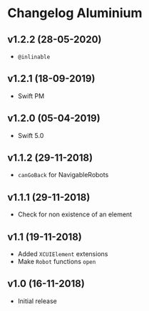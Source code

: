 # Changelog Aluminium

## v1.2.2 (28-05-2020)
- `@inlinable`

## v1.2.1 (18-09-2019)
- Swift PM

## v1.2.0 (05-04-2019)
- Swift 5.0

## v1.1.2 (29-11-2018)
- `canGoBack` for NavigableRobots

## v1.1.1 (29-11-2018)
- Check for non existence of an element

## v1.1 (19-11-2018)
- Added `XCUIElement` extensions
- Make `Robot` functions `open`

## v1.0 (16-11-2018)
- Initial release